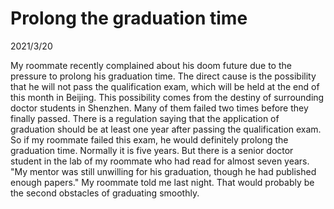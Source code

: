 # Prolong the graduation time
2021/3/20

My roommate recently complained about his doom future due to the pressure
to prolong his graduation time. The direct cause is the possibility that
he will not pass the qualification exam, which will be held at the end of this month in Beijing.
This possibility comes from the destiny of surrounding doctor students in Shenzhen.
Many of them failed two times before they finally passed. There is
a regulation saying that the application of graduation should be at least
one year after passing the qualification exam. So if my roommate failed this exam,
he would definitely prolong the graduation time. Normally it is five years. But there
is a senior doctor student in the lab of my roommate who had read for almost seven years.
"My mentor was still unwilling for his graduation, though he had published enough papers."
My roommate told me last night. That would probably be the second obstacles of graduating
smoothly.

